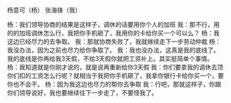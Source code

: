 
杨意可（杨）
张海锋（我）

杨：我们领导协商的结果是这样子，调休的话要用你个人的加班
我：那不行，用的的加班调休怎么行，我把你手机砸了，我用你的卡给你买一个可以么？
杨：我这边已经尽力的去争取。
我：那就协商失败了，我就继续走下一步劳动仲裁
杨：我没办法，因为之前也尽力给你争取了。
我：我也没办法，这真是我的底线了。我的底线是你再给我3天假，不给3天假你就把工资补上。其实挺简单个事情。
杨：我知道就是你刚才说的，就是说再重新给你3天假
我：你们要拿我的调休去顶你们扣的工资怎么行呢？就相当于我把你手机砸了，我拿你银行卡给你买一个，要你也不会干。
杨：因为我这边也尽力的帮你去争取
我：行吧，那就这样子，你跟你们领导说好，我也要继续往下一步走了，不要怪我了。